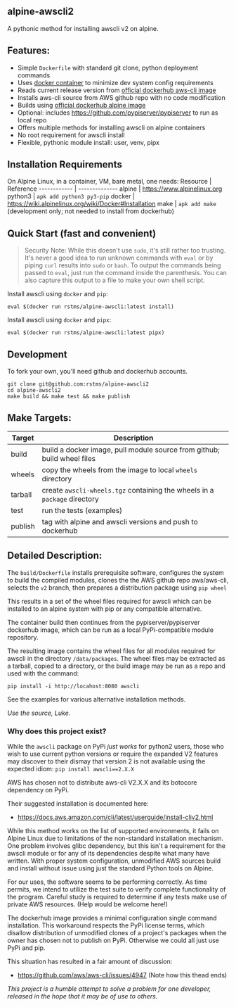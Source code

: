 alpine-awscli2
--------------

A pythonic method for installing awscli v2 on alpine.

## Features:
- Simple `Dockerfile` with standard git clone, python deployment commands
- Uses [docker container](https://hub.docker.com/repository/docker/rstms/alpine-awscli) to minimize dev system config requirements
- Reads current release version from [official dockerhub aws-cli image](https://hub.docker.com/r/amazon/aws-cli)
- Installs aws-cli source from AWS github repo with no code modification
- Builds using [official dockerhub alpine image](https://hub.docker.com/_/alpine)
- Optional: includes https://github.com/pypiserver/pypiserver to run as local repo
- Offers multiple methods for installing awscli on alpine containers
- No root requirement for awscli install
- Flexible, pythonic module install: user, venv, pipx

## Installation Requirements
On Alpine Linux, in a container, VM, bare metal, one needs:
Resource     | Reference
------------ | --------------
alpine       | https://www.alpinelinux.org
python3      | `apk add python3 py3-pip`
docker       | https://wiki.alpinelinux.org/wiki/Docker#Installation
make         | `apk add make` (development only; not needed to install from dockerhub)

## Quick Start (fast and convenient)

 > Security Note: While this doesn't use `sudo`, it's still rather too trusting.
 > It's never a good idea to run unknown commands with `eval` or by piping `curl` 
 > results into `sudo` or `bash`.
 > To output the commands being passed to `eval`, just run the command inside the parenthesis.
 > You can also capture this output to a file to make your own shell script.

Install awscli using `docker` and `pip`:
```
eval $(docker run rstms/alpine-awscli:latest install)
```

Install awscli using `docker` and `pipx`:
```
eval $(docker run rstms/alpine-awscli:latest pipx)
```

## Development
To fork your own, you'll need github and dockerhub accounts.
```
git clone git@github.com:rstms/alpine-awscli2
cd alpine-awscli2
make build && make test && make publish 
```

## Make Targets:
Target  | Description
------- | -----------
build   | build a docker image, pull module source from github; build wheel files
wheels  | copy the wheels from the image to local `wheels` directory
tarball | create `awscli-wheels.tgz` containing the wheels in a `package` directory
test    | run the tests (examples)
publish | tag with alpine and awscli versions and push to dockerhub 


## Detailed Description:
The `build/Dockerfile` installs prerequisite software, configures the system to build the
compiled modules, clones the the AWS github repo aws/aws-cli, selects the `v2` branch,
then prepares a distribution package using `pip wheel`

This results in a set of the wheel files required for awscli which can be installed to an
alpine system with pip or any compatible alternative.

The container build then continues from the pypiserver/pypiserver dockerhub image,
which can be run as a local PyPi-compatible module repository.

The resulting image contains the wheel files for all modules required for
awscli in the directory `/data/packages`.  The wheel files may be extracted
as a tarball, copied to a directory, or the build image may be run as a repo
and used with the command:
```
pip install -i http://locahost:8080 awscli
```

See the examples for various alternative installation methods.

*Use the source, Luke.*


### Why does this project exist? 

While the `awscli` package on PyPi *just works* for python2 users, those
who wish to use current python versions or require the expanded V2 features
may discover to their dismay that version 2 is not available using the expected
 idiom: `pip install awscli==2.X.X`

AWS has chosen not to distribute aws-cli V2.X.X and its botocore dependency on PyPi.

Their suggested installation is documented here:
 - https://docs.aws.amazon.com/cli/latest/userguide/install-cliv2.html

While this method works on the list of supported environments, it fails on Alpine
Linux due to limitations of the non-standard installation mechanism.  One problem
involves glibc dependency, but this isn't a requirement for the awscli module or
for any of its dependencies despite what many have written.  With proper system
configuration, unmodified AWS sources build and install without issue using
just the standard Python tools on Alpine.

For our uses, the software seems to be performing correctly.  As time permits, we 
intend to utilize the test suite to verify complete functionality of the
program.  Careful study is required to determine if any tests make use of private
AWS resources. (Help would be welcome here!)

The dockerhub image provides a minimal configuration single command installation.
This workaround respects the PyPi license terms, which disallow distribution of
unmodified clones of a project's packages when the owner has chosen not to publish
on PyPi.  Otherwise we could all just use PyPi and pip.

This situation has resulted in a fair amount of discussion:
 - https://github.com/aws/aws-cli/issues/4947 (Note how this thead ends)

*This project is a humble attempt to solve a problem for one developer,
released in the hope that it may be of use to others.*
